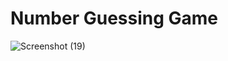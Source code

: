 # Number Guessing Game

![Screenshot (19)](https://github.com/Rabiu7/CPP_PROJECT_01/assets/132151445/da5d69dd-b129-41b3-8662-255d74259915)
